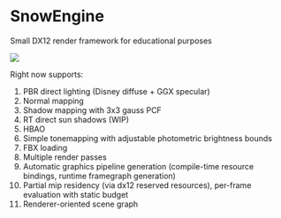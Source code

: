 # SnowEngine

Small DX12 render framework for educational purposes

![](/screenshots/Demo1.png)

Right now supports:
1) PBR direct lighting (Disney diffuse + GGX specular)
2) Normal mapping
3) Shadow mapping with 3x3 gauss PCF
4) RT direct sun shadows (WIP)
5) HBAO
6) Simple tonemapping with adjustable photometric brightness bounds
7) FBX loading
8) Multiple render passes
9) Automatic graphics pipeline generation (compile-time resource bindings, runtime framegraph generation)
10) Partial mip residency (via dx12 reserved resources), per-frame evaluation with static budget
11) Renderer-oriented scene graph
